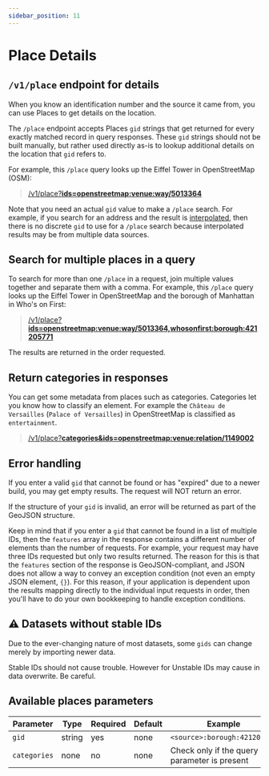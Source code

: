 ```yaml
---
sidebar_position: 11
---
```


# Place Details

## `/v1/place` endpoint for details

When you know an identification number and the source it came from, you can use Places to get details on the location.

The `/place` endpoint accepts Places `gid` strings that get returned for every exactly matched record in query responses. These `gid` strings should not be built manually, but rather used directly as-is to lookup additional details on the location that `gid` refers to.

For example, this `/place` query looks up the Eiffel Tower in OpenStreetMap (OSM):

> [/v1/place?__ids=openstreetmap:venue:way/5013364__](/v1/place%3Fids=openstreetmap:venue:way/5013364)

Note that you need an actual `gid` value to make a `/place` search. For example, if you search for an address and the result is [interpolated](addresses.md#address-interpolation), then there is no discrete `gid` to use for a `/place` search because interpolated results may be from multiple data sources.

## Search for multiple places in a query

To search for more than one `/place` in a request, join multiple values together and separate them with a comma. For example, this `/place` query looks up the Eiffel Tower in OpenStreetMap and the borough of Manhattan in Who's on First:

> [/v1/place?__ids=openstreetmap:venue:way/5013364,whosonfirst:borough:421205771__](/v1/place%3Fids=openstreetmap:venue:way/5013364,whosonfirst:borough:421205771)

The results are returned in the order requested.

## Return categories in responses

You can get some metadata from places such as categories. Categories let you know how to classify an element. For example the `Château de Versailles` (`Palace of Versailles`) in OpenStreetMap is classified as `entertainment`.

> [/v1/place?__categories&ids=openstreetmap:venue:relation/1149002__](/v1/place%3Fcategories&ids=openstreetmap:venue:relation/1149002)

## Error handling

If you enter a valid `gid` that cannot be found or has "expired" due to a newer build, you may get empty results. The request will NOT return an error.

If the structure of your `gid` is invalid, an error will be returned as part of the GeoJSON structure.

Keep in mind that if you enter a `gid` that cannot be found in a list of multiple IDs, then the `features` array in the response contains a different number of elements than the number of requests. For example, your request may have three IDs requested but only two results returned. The reason for this is that the `features` section of the response is GeoJSON-compliant, and JSON does not allow a way to convey an exception condition (not even an empty JSON element, `{}`). For this reason, if your application is dependent upon the results mapping directly to the individual input requests in order, then you'll have to do your own bookkeeping to handle exception conditions.

## :warning: Datasets without stable IDs

Due to the ever-changing nature of most datasets, some `gids` can change merely by importing newer data.

Stable IDs should not cause trouble. However for Unstable IDs may cause in data overwrite. Be careful.

## Available places parameters

| Parameter | Type | Required | Default | Example |
| --- | --- | --- | --- | --- |
| `gid` | string | yes | none | `<source>:borough:421205771` |
| `categories` | none | no | none | Check only if the query parameter is present |
